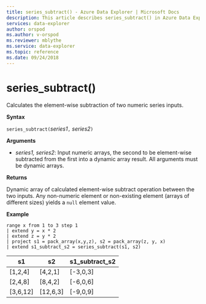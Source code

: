 ```yaml
---
title: series_subtract() - Azure Data Explorer | Microsoft Docs
description: This article describes series_subtract() in Azure Data Explorer.
services: data-explorer
author: orspod
ms.author: v-orspod
ms.reviewer: mblythe
ms.service: data-explorer
ms.topic: reference
ms.date: 09/24/2018
---
```

# series_subtract()

Calculates the element-wise subtraction of two numeric series inputs.

**Syntax**

`series_subtract(`*series1*`,` *series2*`)`

**Arguments**

* *series1, series2*: Input numeric arrays, the second to be element-wise subtracted from the first into a dynamic array result. All arguments must be dynamic arrays. 

**Returns**

Dynamic array of calculated element-wise subtract operation between the two inputs. Any non-numeric element or non-existing element (arrays of different sizes) yields a `null` element value.

**Example**

```kusto
range x from 1 to 3 step 1
| extend y = x * 2
| extend z = y * 2
| project s1 = pack_array(x,y,z), s2 = pack_array(z, y, x)
| extend s1_subtract_s2 = series_subtract(s1, s2)
```

|s1|s2|s1_subtract_s2|
|---|---|---|
|[1,2,4]|[4,2,1]|[-3,0,3]|
|[2,4,8]|[8,4,2]|[-6,0,6]|
|[3,6,12]|[12,6,3]|[-9,0,9]|